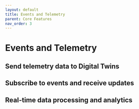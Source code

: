 ```yaml
---
layout: default
title: Events and Telemetry
parent: Core Features
nav_order: 3
---
```


# Events and Telemetry

## Send telemetry data to Digital Twins

## Subscribe to events and receive updates

## Real-time data processing and analytics
